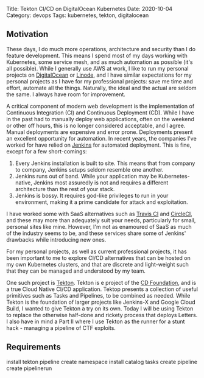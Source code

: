 Title: Tekton CI/CD on DigitalOcean Kubernetes
Date: 2020-10-04
Category: devops
Tags: kubernetes, tekton, digitalocean


## Motivation

These days, I do much more operations, architecture and security than I do
feature development. This means I spend most of my days working with Kubernetes,
some service mesh, and as much automation as possible (it's all possible). While
I generally use AWS at work, I like to run my personal projects on
[DigitalOcean](https://digitalocean.com) or [Linode](https://linode.com), and I
have similar expectations for my personal projects as I have for my professional
projects: save me time and effort, automate all the things. Naturally, the ideal
and the actual are seldom the same. I always have room for improvement.

A critical component of modern web development is the implementation of
Continuous Integration (CI) and Continuous Deployment (CD). While I have in the
past had to manually deploy web applications, often on the weekend or other off
hours, this is no longer considered acceptable, and I agree. Manual deployments
are expensive and error prone. Deployments present an excellent opportunity for
automation. In recent years, the companies I've worked for have relied on
[Jenkins](https://www.jenkins.io/) for automated deployment. This is fine,
except for a few short-comings:

1. Every Jenkins installation is built to site. This means that from company to
   company, Jenkins setups seldom resemble one another.
1. Jenkins runs out of band. While your application may be Kubernetes-native,
   Jenkins most assuredly is not and requires a different architecture than the
   rest of your stack.
1. Jenkins is bossy. It requires god-like privileges to run in your environment,
   making it a prime candidate for attack and exploitation.

I have worked some with SaaS alternatives such as [Travis
CI](https://travis-ci.org/) and [CircleCI](https://circleci.com/), and these
may more than adequately suit your needs, particularly for small, personal sites
like mine. However, I'm not as enamoured of SaaS as much of the industry seems
to be, and these services share some of Jenkins' drawbacks while introducing new
ones.

For my personal projects, as well as current professional projects, it has been
important to me to explore CI/CD alternatives that can be hosted on my own
Kubernetes clusters, and that are discrete and light-weight such that they can
be managed and understood by my team.

One such project is [Tekton](https://tekton.dev). Tekton is e project of the [CD
Foundation](https://cd.foundation/), and is a true Cloud Native CI/CD
application. Tektop presents a collection of useful primitives such as Tasks and
Pipelines, to be combined as needed. While Tekton is the foundation of larger
projects like Jenkins-X and Google Cloud Build, I wanted to give Tekton a try on
its own. Today I will be using Tekton to replace the otherwise half-done and
rickety process that deploys Letters. I also have in mind a Part II where I use
Tekton as the runner for a stunt hack - managing a pipeline of CTF exploits.

## Requirements

install tekton pipeline
create namespace
install catalog tasks
create pipeline
create pipelinerun
